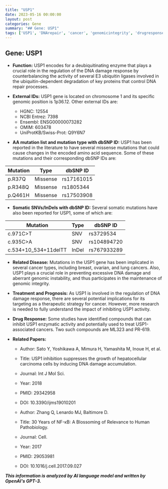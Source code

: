 ```yaml
---
title: "USP1"
date: 2023-05-16 00:00:00
layout: post
categories: Gene
summary: "## Gene: USP1"
tags: ['USP1', 'DNArepair', 'cancer', 'genomicintegrity', 'drugresponse', 'mutations', 'deubiquitinatingenzyme', 'geneticinformationanalyst']
---
```


## Gene: USP1

- **Function:** USP1 encodes for a deubiquitinating enzyme that plays a crucial role in the regulation of the DNA damage response by counterbalancing the activity of several E3 ubiquitin ligases involved in the ubiquitin-dependent degradation of key proteins that control DNA repair processes. 

- **External IDs:** USP1 gene is located on chromosome 1 and its specific genomic position is 1p36.12. Other external IDs are:
    - HGNC: 12554
    - NCBI Entrez: 7398
    - Ensembl: ENSG00000073282
    - OMIM: 603478
    - UniProtKB/Swiss-Prot: Q9Y6N7

- **AA mutation list and mutation type with dbSNP ID:** USP1 has been reported in the literature to have several missense mutations that could cause changes in the encoded amino acid sequence. Some of these mutations and their corresponding dbSNP IDs are:

| Mutation | Type | dbSNP ID |
|----------|------|----------|
| p.R37Q   | Missense | rs17161015 |
| p.R348Q | Missense | rs1805344 |
| p.Q461H | Missense | rs17503908 | 

- **Somatic SNVs/InDels with dbSNP ID:** Several somatic mutations have also been reported for USP1, some of which are:

| Mutation | Type | dbSNP ID |
|----------|------|----------|
| c.971C>T     | SNV | rs3729534 |
| c.935C>A    | SNV | rs104894720 |
| c.534+10_534+11delTT | InDel | rs767933289 |

- **Related Disease:** Mutations in the USP1 gene has been implicated in several cancer types, including breast, ovarian, and lung cancers. Also, USP1 plays a crucial role in preventing excessive DNA damage and aberrant genomic instability, and thus participates in the maintenance of genomic integrity.

- **Treatment and Prognosis:** As USP1 is involved in the regulation of DNA damage response, there are several potential implications for its targeting as a therapeutic strategy for cancer. However, more research is needed to fully understand the impact of inhibiting USP1 activity. 

- **Drug Response:** Some studies have identified compounds that can inhibit USP1 enzymatic activity and potentially used to treat USP1-associated cancers. Two such compounds are ML323 and PR-619.

- **Related Papers:**
    - Author: Sato Y, Yoshikawa A, Mimura H, Yamashita M, Inoue H, et al.
    - Title: USP1 inhibition suppresses the growth of hepatocellular carcinoma cells by inducing DNA damage accumulation.
    - Journal: Int J Mol Sci.
    - Year: 2018
    - PMID: 29342958
    - DOI: 10.3390/ijms19010201
    
    - Author: Zhang Q, Lenardo MJ, Baltimore D.
    - Title: 30 Years of NF-κB: A Blossoming of Relevance to Human Pathobiology.
    - Journal: Cell.
    - Year: 2017
    - PMID: 29053981
    - DOI: 10.1016/j.cell.2017.09.027

**_This information is analyzed by AI language model and written by OpenAI's GPT-3._**